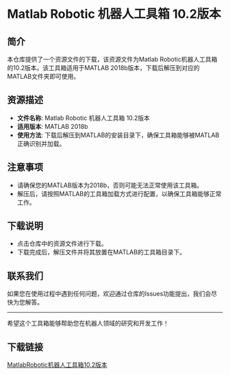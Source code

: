 # Matlab Robotic 机器人工具箱 10.2版本

## 简介
本仓库提供了一个资源文件的下载，该资源文件为Matlab Robotic机器人工具箱的10.2版本。该工具箱适用于MATLAB 2018b版本，下载后解压到对应的MATLAB文件夹即可使用。

## 资源描述
- **文件名称**: Matlab Robotic 机器人工具箱 10.2版本
- **适用版本**: MATLAB 2018b
- **使用方法**: 下载后解压到MATLAB的安装目录下，确保工具箱能够被MATLAB正确识别并加载。

## 注意事项
- 请确保您的MATLAB版本为2018b，否则可能无法正常使用该工具箱。
- 解压后，请按照MATLAB的工具箱加载方式进行配置，以确保工具箱能够正常工作。

## 下载说明
- 点击仓库中的资源文件进行下载。
- 下载完成后，解压文件并将其放置在MATLAB的工具箱目录下。

## 联系我们
如果您在使用过程中遇到任何问题，欢迎通过仓库的Issues功能提出，我们会尽快为您解答。

---

希望这个工具箱能够帮助您在机器人领域的研究和开发工作！

## 下载链接

[MatlabRobotic机器人工具箱10.2版本](https://pan.quark.cn/s/8dfe75304a3d)